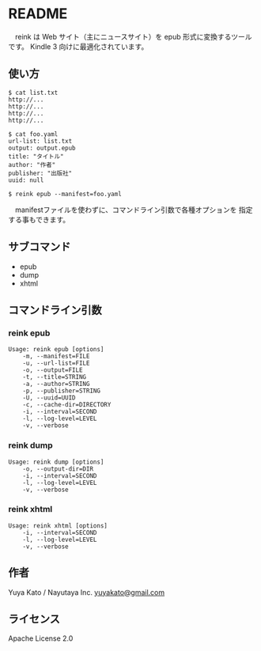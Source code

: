 
# README

　reink は Web サイト（主にニュースサイト）を epub 形式に変換するツールです。
Kindle 3 向けに最適化されています。

## 使い方

    $ cat list.txt
    http://...
    http://...
    http://...
    http://...
    
    $ cat foo.yaml
    url-list: list.txt
    output: output.epub
    title: "タイトル"
    author: "作者"
    publisher: "出版社"
    uuid: null
    
    $ reink epub --manifest=foo.yaml

　manifestファイルを使わずに、コマンドライン引数で各種オプションを
指定する事もできます。

## サブコマンド

* epub
* dump
* xhtml

## コマンドライン引数

### reink epub

    Usage: reink epub [options]
        -m, --manifest=FILE
        -u, --url-list=FILE
        -o, --output=FILE
        -t, --title=STRING
        -a, --author=STRING
        -p, --publisher=STRING
        -U, --uuid=UUID
        -c, --cache-dir=DIRECTORY
        -i, --interval=SECOND
        -l, --log-level=LEVEL
        -v, --verbose

### reink dump

    Usage: reink dump [options]
        -o, --output-dir=DIR
        -i, --interval=SECOND
        -l, --log-level=LEVEL
        -v, --verbose

### reink xhtml

    Usage: reink xhtml [options]
        -i, --interval=SECOND
        -l, --log-level=LEVEL
        -v, --verbose

## 作者

Yuya Kato / Nayutaya Inc. <yuyakato@gmail.com>

## ライセンス

Apache License 2.0
